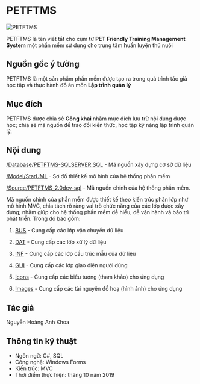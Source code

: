 # PETFTMS
![PETFTMS](https://github.com/aguedu/PETFTMS/raw/refs/heads/master/Source/PETFTMS_2.0dev-sql/PETFTMS/Icons/PETFTMS.ico)

PETFTMS là tên viết tắt cho cụm từ **PET Friendly Training Management System** một phần mềm sử dụng cho trung tâm huấn luyện thú nuôi

## Nguồn gốc ý tưởng
PETFTMS là một sản phẩm phần mềm được tạo ra trong quá trình tác giả học tập và thực hành đồ án môn **Lập trình quản lý**

## Mục đích
PETFTMS được chia sẻ **Công khai** nhằm mục đích lưu trữ nội dung được học; chia sẻ mã nguồn để trao đổi kiến thức, học tập kỹ năng lập trình quản lý.

## Nội dung

[/Database/PETFTMS-SQLSERVER.SQL](/Database/PETFTMS-SQLSERVER.SQL) - Mã nguồn xây dựng cơ sở dữ liệu

[/Model/StarUML](/Model/StarUML) - Sơ đồ thiết kế mô hình của hệ thống phần mềm

[/Source/PETFTMS_2.0dev-sql](/Source/PETFTMS_2.0dev-sql) - Mã nguồn chính của hệ thống phần mềm.

Mã nguồn chính của phần mềm được thiết kế theo kiến trúc phân lớp như mô hình MVC, chia tách rõ ràng vai trò chức năng của các lớp được xây dựng; nhằm giúp cho hệ thống phần mềm dễ hiểu, dễ vận hành và bảo trì phát triển. Trong đó bao gồm:

1. [BUS](/Source/PETFTMS_2.0dev-sql/PETFTMS/BUS) - Cung cấp các lớp vận chuyển dữ liệu

2. [DAT](/Source/PETFTMS_2.0dev-sql/PETFTMS/DAT) - Cung cấp các lớp xử lý dữ liệu

3. [INF](/Source/PETFTMS_2.0dev-sql/PETFTMS/INF) - Cung cấp các lớp cấu trúc mẫu của dữ liệu

4. [GUI](/Source/PETFTMS_2.0dev-sql/PETFTMS/GUI) - Cung cấp các lớp giao diện người dùng

5. [Icons](/Source/PETFTMS_2.0dev-sql/PETFTMS/Icons) - Cung cấp các biểu tượng (tham khảo) cho ứng dụng

6. [Images](/Source/PETFTMS_2.0dev-sql/PETFTMS/Images) - Cung cấp các tài nguyên đồ hoạ (hình ảnh) cho ứng dụng

## Tác giả
Nguyễn Hoàng Anh Khoa

## Thông tin kỹ thuật
* Ngôn ngữ: C#, SQL
* Công nghệ: Windows Forms
* Kiến trúc: MVC
* Thời điểm thực hiện: tháng 10 năm 2019
